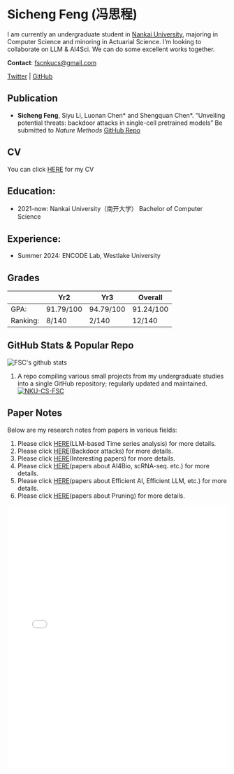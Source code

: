 # Sicheng Feng (冯思程)
I am currently an undergraduate student in [Nankai University](https://www.nankai.edu.cn/), majoring in Computer Science and minoring in Actuarial Science. I’m looking to collaborate on LLM & AI4Sci. We can do some excellent works together.

**Contact**: fscnkucs@gmail.com

[Twitter](https://x.com/si_feng32704) | [GitHub](https://github.com/fscdc)

## Publication
- **Sicheng Feng**, Siyu Li, Luonan Chen* and Shengquan Chen*. “Unveiling potential threats: backdoor attacks in single-cell pretrained models” Be submitted to _Nature Methods_ [GitHub Repo](https://github.com/BioX-NKU/scBackdoor)

## CV
You can click [HERE](/CV-Sicheng_Feng.pdf) for my CV

## Education:
  - 2021-now: Nankai University（南开大学）
      Bachelor of Computer Science
    
## Experience:
  - Summer 2024: ENCODE Lab, Westlake University

## Grades

|                 | Yr2        | Yr3        | Overall    |
|-----------------|------------|------------|------------|
| GPA:            | 91.79/100  | 94.79/100  | 91.24/100  |
| Ranking:        | 8/140      | 2/140      | 12/140     |

## GitHub Stats & Popular Repo
![FSC's github stats](https://github-readme-stats.vercel.app/api?username=fscdc&show_icons=true&theme=tokyonight) 

1. A repo compiling various small projects from my undergraduate studies into a single GitHub repository; regularly updated and maintained.
[![NKU-CS-FSC](https://github-readme-stats.vercel.app/api/pin/?username=fscdc&repo=NKU-CS-FSC)](https://github.com/fscdc/NKU-CS-FSC)

## Paper Notes
Below are my research notes from papers in various fields:

1. Please click [HERE](./Paper-Note/model4ts.md)(LLM-based Time series analysis) for more details.
2. Please click [HERE](./Paper-Note/backdoor.md)(Backdoor attacks) for more details.
3. Please click [HERE](./Paper-Note/interesting.md)(Interesting papers) for more details.
4. Please click [HERE](./Paper-Note/bio.md)(papers about AI4Bio, scRNA-seq. etc.) for more details.
5. Please click [HERE](./Paper-Note/efficient-llm.md)(papers about Efficient AI, Efficient LLM, etc.) for more details.
5. Please click [HERE]()(papers about Pruning) for more details.


<div style="display: flex; justify-content: flex-start;">
  <iframe src="./maps.html" width="900" height="600" style="border: none;"></iframe>
</div>
